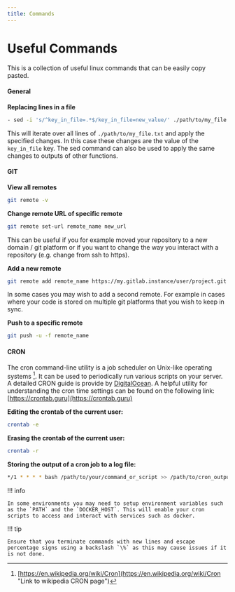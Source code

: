 ```yaml
---
title: Commands
---
```


# Useful Commands

This is a collection of useful linux commands that can be easily copy pasted.

#### General

**Replacing lines in a file**
```bash linenums="1"
- sed -i 's/^key_in_file=.*$/key_in_file=new_value/' ./path/to/my_file.txt
```
This will iterate over all lines of `./path/to/my_file.txt` and apply the specified changes. In this case these changes are the value of the `key_in_file` key. The sed command can also be used to apply the same changes to outputs of other functions.


#### GIT

**View all remotes**
```bash linenums="1"
git remote -v
```

**Change remote URL of specific remote**
```bash linenums="1"
git remote set-url remote_name new_url
```
This can be useful if you for example moved your repository to a new domain / git platform or if you want to change the way you interact with a repository (e.g. change from ssh to https).

**Add a new remote**
```bash linenums="1"
git remote add remote_name https://my.gitlab.instance/user/project.git
```
In some cases you may wish to add a second remote. For example in cases where your code is stored on multiple git platforms that you wish to keep in sync.

**Push to a specific remote**
```bash linenums="1"
git push -u -f remote_name
```

#### CRON
The cron command-line utility is a job scheduler on Unix-like operating systems [^1]. It can be used to periodically run various scripts on your server. A detailed CRON guide is provide by [DigitalOcean](https://www.digitalocean.com/community/tutorials/how-to-use-cron-to-automate-tasks-ubuntu-1804). A helpful utility for understanding the cron time settings can be found on the following link: [https://crontab.guru](https://crontab.guru)

**Editing the crontab of the current user:**
```bash linenums="1"
crontab -e
```

**Erasing the crontab of the current user:**
```bash linenums="1"
crontab -r
```

**Storing the output of a cron job to a log file:**
```bash linenums="1"
*/1 * * * * bash /path/to/your/command_or_script >> /path/to/cron_output.log 2>&1
```

!!! info

    In some environments you may need to setup environment variables such as the `PATH` and the `DOCKER_HOST`. This will enable your cron scripts to access and interact with services such as docker.


!!! tip

    Ensure that you terminate commands with new lines and escape percentage signs using a backslash `\%` as this may cause issues if it is not done.


[^1]: [https://en.wikipedia.org/wiki/Cron](https://en.wikipedia.org/wiki/Cron "Link to wikipedia CRON page")
